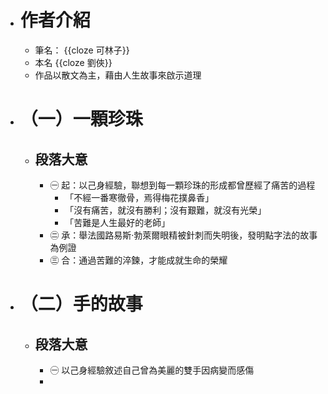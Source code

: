 - # 作者介紹
	- 筆名： {{cloze 可林子}}
	- 本名 {{cloze 劉俠}}
	- 作品以散文為主，藉由人生故事來啟示道理
- # （一）一顆珍珠
	- ## 段落大意
		- ㊀ 起：以己身經驗，聯想到每一顆珍珠的形成都曾歷經了痛苦的過程
			- 「不經一番寒徹骨，焉得梅花撲鼻香」
			- 「沒有痛苦，就沒有勝利；沒有艱難，就沒有光榮」
			- 「苦難是人生最好的老師」
		- ㊁ 承：舉法國路易斯‧勃萊爾眼精被針刺而失明後，發明點字法的故事為例證
		- ㊂ 合：通過苦難的淬鍊，才能成就生命的榮耀
- # （二）手的故事
	- ## 段落大意
		- ㊀ 以己身經驗敘述自己曾為美麗的雙手因病變而感傷
		-